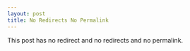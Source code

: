 ```yaml
---
layout: post
title: No Redirects No Permalink
---
```


This post has no redirect and no redirects and no permalink.
